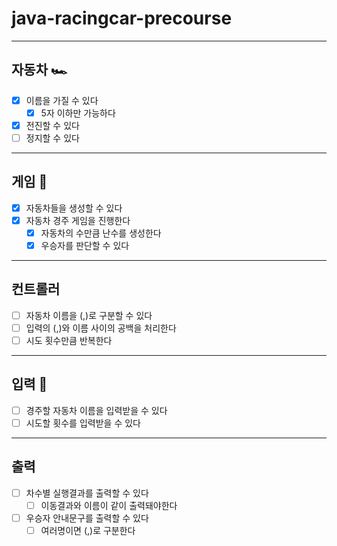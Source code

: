 # java-racingcar-precourse

---

## 자동차 🏎️

-[x] 이름을 가질 수 있다
  - [x] 5자 이하만 가능하다
- [x] 전진할 수 있다
- [ ] 정지할 수 있다

---
## 게임 🏁
- [x] 자동차들을 생성할 수 있다
- [x] 자동차 경주 게임을 진행한다
  - [x] 자동차의 수만큼 난수를 생성한다
  - [x] 우승자를 판단할 수 있다

---
## 컨트롤러
- [ ] 자동차 이름을 (,)로 구분할 수 있다
- [ ] 입력의 (,)와 이름 사이의 공백을 처리한다
- [ ] 시도 횟수만큼 반복한다

---
## 입력 💬

- [ ] 경주할 자동차 이름을 입력받을 수 있다
- [ ] 시도할 횟수를 입력받을 수 있다

---

## 출력

- [ ] 차수별 실행결과를 출력할 수 있다
  - [ ] 이동결과와 이름이 같이 출력돼야한다
- [ ] 우승자 안내문구를 출력할 수 있다
  - [ ] 여러명이면 (,)로 구분한다